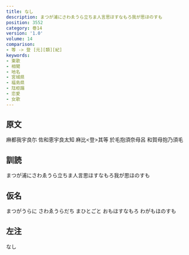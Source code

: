 ```yaml
---
title: なし
description: まつが浦にさわゑうら立ちま人言思ほすなもろ我が思ほのすも
position: 3552
category: 巻14
version: '1.0'
volume: 14
comparison:
- 等 -> 登 [元][類][紀]
keywords:
- 東歌
- 相聞
- 地名
- 宮城県
- 福島県
- 尫柜蹋
- 恋愛
- 女歌
---
```


## 原文

麻都我宇良尓 佐和恵宇良太知 麻比<登>其等 於毛抱須奈母呂 和賀母抱乃須毛

## 訓読

まつが浦にさわゑうら立ちま人言思ほすなもろ我が思ほのすも

## 仮名

まつがうらに さわゑうらだち まひとごと おもほすなもろ わがもほのすも

## 左注

なし
